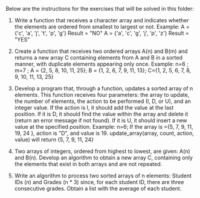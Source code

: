 Below are the instructions for the exercises that will be solved in this folder:

1. Write a function that receives a character array and indicates whether the elements are ordered from smallest to largest or not.
Example:
A = {'c', 'a', 'j', 't', 'p', 'g'} Result = "NO"
A = {'a', 'c', 'g', 'j', 'p', 'z'} Result = "YES"

2. Create a function that receives two ordered arrays A(n) and B(m) and returns a new array C containing elements from A and B in a sorted manner, with duplicate elements appearing only once.
Example:
n=6 ; m=7 ; A = {2, 5, 8, 10, 11, 25}; B = {1, 2, 6, 7, 9, 11, 13}; C={1, 2, 5, 6, 7, 8, 9, 10, 11, 13, 25}

3. Develop a program that, through a function, updates a sorted array of n elements. This function receives four parameters: the array to update, the number of elements, the action to be performed (I, D, or U), and an integer value. If the action is I, it should add the value at the last position. If it is D, it should find the value within the array and delete it (return an error message if not found). If it is U, it should insert a new value at the specified position.
Example:
n=6; If the array is ={5, 7, 9, 11, 19, 24 }, action is "D", and value is 19.
update_array(array, count, action, value) will return {5, 7, 9, 11, 24}

4. Two arrays of integers, ordered from highest to lowest, are given: A(n) and B(n). Develop an algorithm to obtain a new array C, containing only the elements that exist in both arrays and are not repeated.

5. Write an algorithm to process two sorted arrays of n elements: Student IDs (n) and Grades (n * 3) since, for each student ID, there are three consecutive grades. Obtain a list with the average of each student.